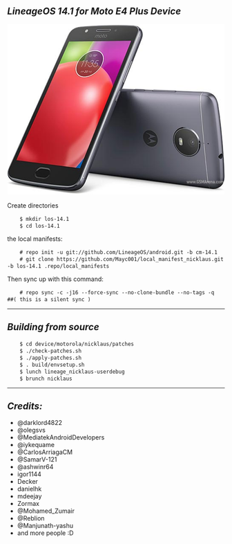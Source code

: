 _LineageOS 14.1 for Moto E4 Plus Device_
------------------------------------

![Motorola Moto E4 Plus](/device/motorola-moto-e4-plus.jpg "Motorola Moto E4 Plus")


Create directories
```
	$ mkdir los-14.1
	$ cd los-14.1
```
the local manifests:
```
	# repo init -u git://github.com/LineageOS/android.git -b cm-14.1
	# git clone https://github.com/Mayc001/local_manifest_nicklaus.git -b los-14.1 .repo/local_manifests
```
Then sync up with this command:
```
	# repo sync -c -j16 --force-sync --no-clone-bundle --no-tags -q      ##( this is a silent sync )
```
-------------

_Building from source_
---------------
```
	$ cd device/motorola/nicklaus/patches
	$ ./check-patches.sh
	$ ./apply-patches.sh
	$ . build/envsetup.sh
	$ lunch lineage_nicklaus-userdebug
	$ brunch nicklaus
```
-------------

_Credits:_
---------------
- @darklord4822
- @olegsvs
- @MediatekAndroidDevelopers
- @iykequame
- @CarlosArriagaCM
- @SamarV-121
- @ashwinr64
- igor1144
- Decker
- danielhk
- mdeejay
- Zormax
- @Mohamed_Zumair
- @Reblion
- @Manjunath-yashu
- and more people :D
